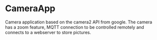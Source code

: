 # CameraApp
Camera application based on the camera2 API from google. The camera has a zoom feature, MQTT connection to be controlled remotely and connects to a webserver to store pictures. 
